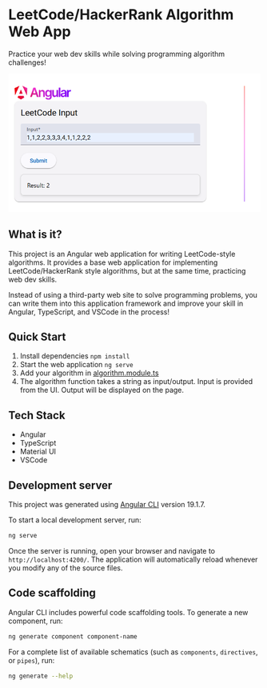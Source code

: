 # LeetCode/HackerRank Algorithm Web App

Practice your web dev skills while solving programming algorithm challenges!

![screenshot](screenshot.png)

## What is it?

This project is an Angular web application for writing LeetCode-style algorithms. It provides a base web application for implementing LeetCode/HackerRank style algorithms, but at the same time, practicing web dev skills.

Instead of using a third-party web site to solve programming problems, you can write them into this application framework and improve your skill in Angular, TypeScript, and VSCode in the process!

## Quick Start

1. Install dependencies `npm install`
2. Start the web application `ng serve`
3. Add your algorithm in [algorithm.module.ts](https://github.com/primaryobjects/leetcode-app/blob/main/src/app/algorithm/algorithm.module.ts)
4. The algorithm function takes a string as input/output. Input is provided from the UI. Output will be displayed on the page.

## Tech Stack

- Angular
- TypeScript
- Material UI
- VSCode

## Development server

This project was generated using [Angular CLI](https://github.com/angular/angular-cli) version 19.1.7.

To start a local development server, run:

```bash
ng serve
```

Once the server is running, open your browser and navigate to `http://localhost:4200/`. The application will automatically reload whenever you modify any of the source files.

## Code scaffolding

Angular CLI includes powerful code scaffolding tools. To generate a new component, run:

```bash
ng generate component component-name
```

For a complete list of available schematics (such as `components`, `directives`, or `pipes`), run:

```bash
ng generate --help
```
